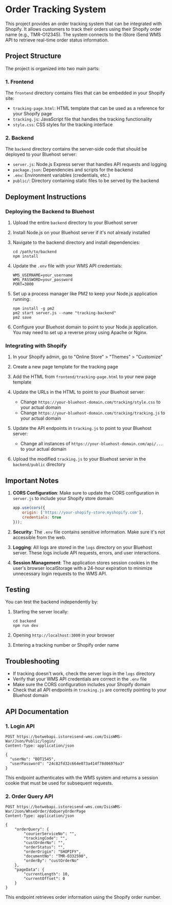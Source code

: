 # Order Tracking System

This project provides an order tracking system that can be integrated with Shopify. It allows customers to track their orders using their Shopify order name (e.g., TMR-O12345). The system connects to the iStore iSend WMS API to retrieve real-time order status information.

## Project Structure

The project is organized into two main parts:

### 1. Frontend

The `frontend` directory contains files that can be embedded in your Shopify site:

- `tracking-page.html`: HTML template that can be used as a reference for your Shopify page
- `tracking.js`: JavaScript file that handles the tracking functionality
- `style.css`: CSS styles for the tracking interface

### 2. Backend

The `backend` directory contains the server-side code that should be deployed to your Bluehost server:

- `server.js`: Node.js Express server that handles API requests and logging
- `package.json`: Dependencies and scripts for the backend
- `.env`: Environment variables (credentials, etc.)
- `public/`: Directory containing static files to be served by the backend

## Deployment Instructions

### Deploying the Backend to Bluehost

1. Upload the entire `backend` directory to your Bluehost server

2. Install Node.js on your Bluehost server if it's not already installed

3. Navigate to the backend directory and install dependencies:
   ```
   cd /path/to/backend
   npm install
   ```

4. Update the `.env` file with your WMS API credentials:
   ```
   WMS_USERNAME=your_username
   WMS_PASSWORD=your_password
   PORT=3000
   ```

5. Set up a process manager like PM2 to keep your Node.js application running:
   ```
   npm install -g pm2
   pm2 start server.js --name "tracking-backend"
   pm2 save
   ```

6. Configure your Bluehost domain to point to your Node.js application. You may need to set up a reverse proxy using Apache or Nginx.

### Integrating with Shopify

1. In your Shopify admin, go to "Online Store" > "Themes" > "Customize"

2. Create a new page template for the tracking page

3. Add the HTML from `frontend/tracking-page.html` to your new page template

4. Update the URLs in the HTML to point to your Bluehost server:
   - Change `https://your-bluehost-domain.com/tracking/style.css` to your actual domain
   - Change `https://your-bluehost-domain.com/tracking/tracking.js` to your actual domain

5. Update the API endpoints in `tracking.js` to point to your Bluehost server:
   - Change all instances of `https://your-bluehost-domain.com/api/...` to your actual domain

6. Upload the modified `tracking.js` to your Bluehost server in the `backend/public` directory

## Important Notes

1. **CORS Configuration**: Make sure to update the CORS configuration in `server.js` to include your Shopify store domain:
   ```javascript
   app.use(cors({
       origin: ['https://your-shopify-store.myshopify.com'],
       credentials: true
   }));
   ```

2. **Security**: The `.env` file contains sensitive information. Make sure it's not accessible from the web.

3. **Logging**: All logs are stored in the `logs` directory on your Bluehost server. These logs include API requests, errors, and user interactions.

4. **Session Management**: The application stores session cookies in the user's browser localStorage with a 24-hour expiration to minimize unnecessary login requests to the WMS API.

## Testing

You can test the backend independently by:

1. Starting the server locally:
   ```
   cd backend
   npm run dev
   ```

2. Opening `http://localhost:3000` in your browser

3. Entering a tracking number or Shopify order name

## Troubleshooting

- If tracking doesn't work, check the server logs in the `logs` directory
- Verify that your WMS API credentials are correct in the `.env` file
- Make sure the CORS configuration includes your Shopify domain
- Check that all API endpoints in `tracking.js` are correctly pointing to your Bluehost domain

## API Documentation

### 1. Login API

```
POST https://botwebapi.istoreisend-wms.com/IsisWMS-War/Json/Public/login/
Content-Type: application/json

{
  "userNo": "BOT1545",
  "userPassword": "24c82fd32c664e073a414f78d06976a3"
}
```

This endpoint authenticates with the WMS system and returns a session cookie that must be used for subsequent requests.

### 2. Order Query API

```
POST https://botwebapi.istoreisend-wms.com/IsisWMS-War/Json/WhseOrder/doQueryOrderPage
Content-Type: application/json

{
    "orderQuery": {
        "courierServiceNo": "",
        "trackingCode": "",
        "custOrderNo": "",
        "orderStatus": "",
        "orderOrigin": "SHOPIFY",
        "documentNo": "TMR-O332590",
        "orderBy": "custOrderNo"
    },
    "pageData": {
        "currentLength": 10,
        "currentOffset": 0
    }
}
```

This endpoint retrieves order information using the Shopify order number.
